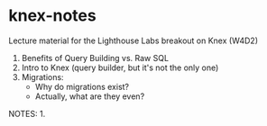 # knex-notes
Lecture material for the Lighthouse Labs breakout on Knex (W4D2) 


1. Benefits of Query Building vs. Raw SQL
2. Intro to Knex (query builder, but it's not the only one)
3. Migrations:
    - Why do migrations exist?
    - Actually, what are they even?

NOTES:
    1. 

